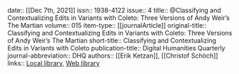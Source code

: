 date:: [[Dec 7th, 2021]]
issn:: 1938-4122
issue:: 4
title:: @Classifying and Contextualizing Edits in Variants with Coleto: Three Versions of Andy Weir’s The Martian
volume:: 015
item-type:: [[journalArticle]]
original-title:: Classifying and Contextualizing Edits in Variants with Coleto: Three Versions of Andy Weir’s The Martian
short-title:: Classifying and Contextualizing Edits in Variants with Coleto
publication-title:: Digital Humanities Quarterly
journal-abbreviation:: DHQ
authors:: [[Erik Ketzan]], [[Christof Schöch]]
links:: [Local library](zotero://select/groups/2386895/items/IBHAQL6M), [Web library](https://www.zotero.org/groups/2386895/items/IBHAQL6M)

